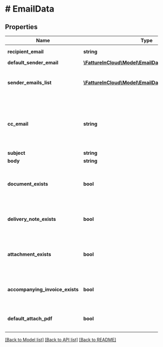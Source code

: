 # # EmailData

## Properties

Name | Type | Description | Notes
------------ | ------------- | ------------- | -------------
**recipient_email** | **string** | Recipient&#39;s email |
**default_sender_email** | [**\FattureInCloud\Model\EmailDataDefaultSenderEmail**](EmailDataDefaultSenderEmail.md) |  |
**sender_emails_list** | [**\FattureInCloud\Model\EmailDataSenderEmailsList[]**](EmailDataSenderEmailsList.md) | List of all emails from which the document can be sent |
**cc_email** | **string** | By default is the logged company email. This is the email address to which a copy will be sent. |
**subject** | **string** | Email subject |
**body** | **string** | Email body |
**document_exists** | **bool** | If the document is not a delivery note, this flag will be set to true |
**delivery_note_exists** | **bool** | If the document is a delivery note, this flag will be set to true |
**attachment_exists** | **bool** | If the document has one or more attachments, this flag will be set to true |
**accompanying_invoice_exists** | **bool** | If an accompanying invoice exists, this flag will be set to true |
**default_attach_pdf** | **bool** | If a pdf is attached, this flag will be set to true |

[[Back to Model list]](../../README.md#models) [[Back to API list]](../../README.md#endpoints) [[Back to README]](../../README.md)
